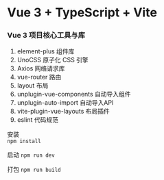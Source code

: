 # Vue 3 + TypeScript + Vite

### Vue 3 项目核心工具与库
1. element-plus 组件库
2. UnoCSS 原子化 CSS 引擎
3. Axios 网络请求库
4. vue-router 路由
5. layout 布局
6. unplugin-vue-components 自动导入组件
7. unplugin-auto-import 自动导入API
8. vite-plugin-vue-layouts 布局插件
9. eslint 代码规范


安装  
`npm install`  

启动
`npm run dev`  

打包
`npm run build`